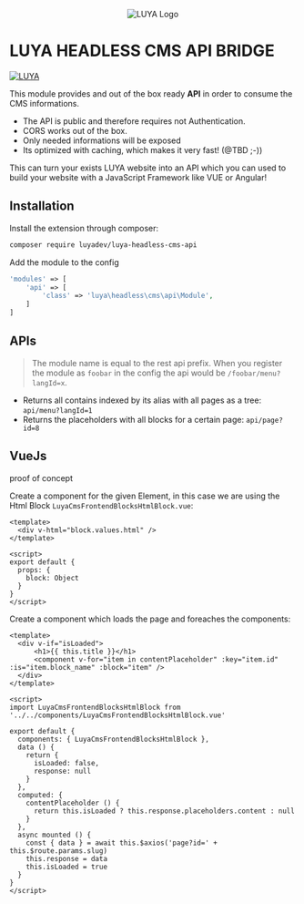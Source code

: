 <p align="center">
  <img src="https://raw.githubusercontent.com/luyadev/luya/master/docs/logo/luya-logo-0.2x.png" alt="LUYA Logo"/>
</p>

# LUYA HEADLESS CMS API BRIDGE

[![LUYA](https://img.shields.io/badge/Powered%20by-LUYA-brightgreen.svg)](https://luya.io)

This module provides and out of the box ready **API** in order to consume the CMS informations.

+ The API is public and therefore requires not Authentication.
+ CORS works out of the box.
+ Only needed informations will be exposed
+ Its optimized with caching, which makes it very fast! (@TBD ;-))

This can turn your exists LUYA website into an API which you can used to build your website with a JavaScript Framework like VUE or Angular!

## Installation

Install the extension through composer:

```sh
composer require luyadev/luya-headless-cms-api
```

Add the module to the config

```php
'modules' => [
    'api' => [
        'class' => 'luya\headless\cms\api\Module',
    ]
]
```

## APIs 

> The  module name is equal to the rest api prefix. When you register the module as `foobar` in the config the api would be `/foobar/menu?langId=x`.

+ Returns all contains indexed by its alias with all pages as a tree: `api/menu?langId=1`
+ Returns the placeholders with all blocks for a certain page: `api/page?id=8`

## VueJs

proof of concept

Create a component for the given Element, in this case we are using the Html Block `LuyaCmsFrontendBlocksHtmlBlock.vue`:

```
<template>
  <div v-html="block.values.html" />
</template>

<script>
export default {
  props: {
    block: Object
  }
}
</script>
```

Create a component which loads the page and foreaches the components:

```
<template>
  <div v-if="isLoaded">
      <h1>{{ this.title }}</h1>
      <component v-for="item in contentPlaceholder" :key="item.id" :is="item.block_name" :block="item" />
  </div>
</template>

<script>
import LuyaCmsFrontendBlocksHtmlBlock from '../../components/LuyaCmsFrontendBlocksHtmlBlock.vue'

export default {
  components: { LuyaCmsFrontendBlocksHtmlBlock },
  data () {
    return {
      isLoaded: false,
      response: null
    }
  },
  computed: {
    contentPlaceholder () {
      return this.isLoaded ? this.response.placeholders.content : null
    }
  },
  async mounted () {
    const { data } = await this.$axios('page?id=' + this.$route.params.slug)
    this.response = data
    this.isLoaded = true
  }
}
</script>
```